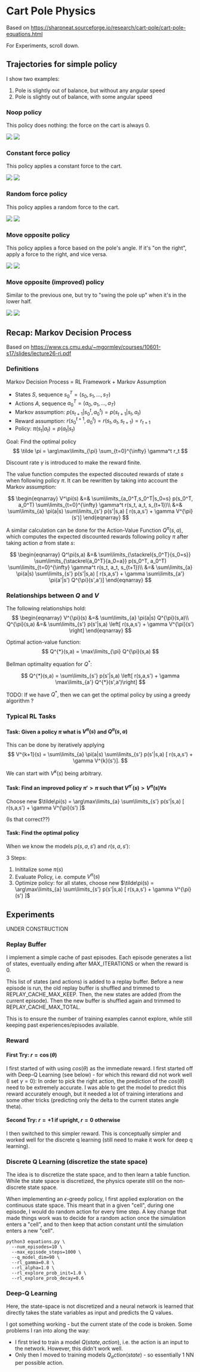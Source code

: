 # Cart Pole Physics

Based on https://sharpneat.sourceforge.io/research/cart-pole/cart-pole-equations.html

For Experiments, scroll down.

## Trajectories for simple policy
I show two examples:

1. Pole is slightly out of balance, but without any angular speed
2. Pole is slightly out of balance, with some angular speed

### Noop policy
This policy does nothing: the force on the cart is always 0.

<img src="gif/move_nothing.gif">
<img src="gif/move_nothing2.gif">

### Constant force policy
This policy applies a constant force to the cart.

<img src="gif/move_constant.gif">
<img src="gif/move_constant2.gif">

### Random force policy
This policy applies a random force to the cart.

<img src="gif/move_random.gif">
<img src="gif/move_random2.gif">

### Move opposite policy
This policy applies a force based on the pole's angle. If it's "on the
right", apply a force to the right, and vice versa.

<img src="gif/move_opposite.gif">
<img src="gif/move_opposite2.gif">

### Move opposite (improved) policy
Similar to the previous one, but try to "swing the pole up" when it's in the
lower half.

<img src="gif/move_opposite_upswing.gif">
<img src="gif/move_opposite_upswing2.gif">

## Recap: Markov Decision Process

Based on https://www.cs.cmu.edu/~mgormley/courses/10601-s17/slides/lecture26-ri.pdf

### Definitions

Markov Decision Process = RL Framework + Markov Assumption

* States $S$, sequence $s_0^T = (s_0, s_1, ..., s_T)$
* Actions $A$, sequence $a_0^T = (a_0, a_1, ..., a_T)$
* Markov assumption: $p(s_{t+1}|s_0^t, a_0^t) = p(s_{t+1}|s_t,a_t)$
* Reward assumption: $r(s_0^{t+1}, a_0^t) = r(s_t, a_t, s_{t+1}) = r_{t+1}$
* Policy: $\pi(s_t|a_t) = p(a_t|s_t)$

Goal: Find the optimal policy
$$
\tilde \pi = \arg\max\limits_{\pi} \sum_{t=0}^{\infty} \gamma^t r_t
$$

Discount rate $\gamma$ is introduced to make the reward finite.

The value function computes the expected discouted rewards of state $s$ when
following policy $\pi$. It can be rewritten by taking into account the Markov
assumption:

$$
\begin{eqnarray}
V^\pi(s) &=& \sum\limits_{a_0^T,s_0^T|s_0=s} p(s_0^T, a_0^T) \sum\limits_{t=0}^{\infty} \gamma^t r(s_t, a_t, s_{t+1})\\
         &=& \sum\limits_{a} \pi(a|s) \sum\limits_{s'} p(s'|s,a) [ r(s,a,s') + \gamma V^{\pi}(s')]
\end{eqnarray}
$$

A similar calculation can be done for the Action-Value Function $Q^\pi(s,a)$,
which computes the expected discounted rewards following policy $\pi$ after
taking action $a$ from state $s$:

$$
\begin{eqnarray}
Q^\pi(s,a) &=& \sum\limits_{\stackrel{s_0^T}{s_0=s}}  \sum\limits_{\stackrel{a_0^T}{a_0=a}} p(s_0^T, a_0^T) \sum\limits_{t=0}^{\infty} \gamma^t r(s_t, a_t, s_{t+1})\\
           &=& \sum\limits_{a} \pi(a|s) \sum\limits_{s'} p(s'|s,a) [ r(s,a,s') + \gamma \sum\limits_{a'} \pi(a'|s') Q^{\pi}(s',a')]
\end{eqnarray}
$$

### Relationships between $Q$ and $V$
The following relationships hold:
$$
\begin{eqnarray}
V^{\pi}(s) &=& \sum\limits_{a} \pi(a|s) Q^{\pi}(s,a)\\
Q^{\pi}(s,a) &=& \sum\limits_{s'} p(s'|s,a) \left[ r(s,a,s') + \gamma V^{\pi}(s') \right]
\end{eqnarray}
$$

Optimal action-value function:
$$
Q^{*}(s,a) = \max\limits_{\pi} Q^{\pi}(s,a)
$$

Bellman optimality equation for $Q^*$:

$$
Q^{*}(s,a) = \sum\limits_{s'} p(s'|s,a) \left[ r(s,a,s') + \gamma \max\limits_{a'} Q^{*}(s',a')\right]
$$

TODO: If we have $Q^{*}$, then we can get the optimal policy by using a greedy algorithm ?

### Typical RL Tasks

#### Task: Given a policy $\pi$ what is $V^{\pi}(s)$ and $Q^{\pi}(s,a)$
This can be done by iteratively applying
$$
V^{k+1}(s) = \sum\limits_{a} \pi(a|s) \sum\limits_{s'} p(s'|s,a) [ r(s,a,s') + \gamma V^{k}(s')].
$$

We can start with $V^k(s)$ being arbitrary.

#### Task: Find an improved policy $\pi' > \pi$ such that $V^{\pi'}(s) > V^{\pi}(s) \forall s$
Choose new $\tilde\pi(s) = \arg\max\limits_{a} \sum\limits_{s'} p(s'|s,a) [ r(s,a,s') + \gamma V^{\pi}(s') ]$

(Is that correct??)

#### Task: Find the optimal policy

When we know the models $p(s,a,s')$ and $r(s,a,s')$:

3 Steps:
1. Inititalize some $\pi(s)$
2. Evaluate Policy, i.e. compute $V^{\pi}(s)$
3. Optimize policy: for all states, choose new $\tilde\pi(s) = \arg\max\limits_{a} \sum\limits_{s'} p(s'|s,a) [ r(s,a,s') + \gamma V^{\pi}(s') ]$

## Experiments

UNDER CONSTRUCTION

### Replay Buffer

I implement a simple cache of past episodes. Each episode generates a list of
states, eventually ending after MAX_ITERATIONS or when the reward is 0.

This list of states (and actions) is added to a replay buffer. Before a new
episode is run, the old replay buffer is shuffled and trimmed to
REPLAY_CACHE_MAX_KEEP. Then, the new states are added (from the current
episode). Then the new buffer is shuffled again and trimmed to
REPLAY_CACHE_MAX_TOTAL.

This is to ensure the number of training examples cannot explore, while still
keeping past experiences/episodes available.

### Reward

#### First Try: $r=\cos(\theta)$
I first started of with using $cos(\theta)$ as the immediate reward. I first
started off with Deep-Q Learning (see below) - for which this reward did not
work well (I set $\gamma=0$): In order to pick the right action, the prediction
of the $cos(\theta)$ need to be extremely accurate. I was able to get the model
to predict this reward accurately enough, but it needed a lot of training
interations and some other tricks (predicting only the delta to the current
states angle theta).

#### Second Try: $r=+1$ if upright, $r=0$ otherwise
I then switched to this simpler reward. This is conceptually simpler and worked
well for the discrete q learning (still need to make it work for deep q
learning).

### Discrete Q Learning (discretize the state space)

The idea is to discretize the state space, and to then learn a table function.
While the state space is discretized, the physics operate still on the
non-discrete state space.

When implementing an $\epsilon$-greedy policy, I first applied exploration on
the continuous state space. This meant that in a given "cell", during one
episode, I would do random action for every time step. A key change that made
things work was to decide for a random action once the simulation enters a
"cell", and to then keep that action constant until the simulation enters a new
"cell".

```
python3 equations.py \
  --num_episodes=10 \
  --max_episode_steps=1000 \
  --q_model_dim=90 \
  --rl_gamma=0.8 \
  --rl_alpha=1.0 \
  --rl_explore_prob_init=1.0 \
  --rl_explore_prob_decay=0.6 
```


### Deep-Q Learning

Here, the state-space is not discretized and a neural network is learned that
directly takes the state variables as input and predicts the Q values.

I got something working - but the current state of the code is broken. Some
problems I ran into along the way:

* I first tried to train a model $Q(state, action)$, i.e. the action is an
  input to the network. However, this didn't work well.
* Only then I moved to training models $Q_action(state)$ - so essentially 1 NN
  per possible action.

